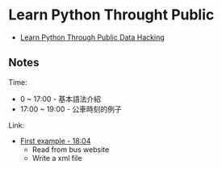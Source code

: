 # Learn Python Throught Public

- [Learn Python Through Public Data Hacking](http://www.dabeaz.com/pydata/index.html)

## Notes

Time:

- 0 ~ 17:00 - 基本語法介紹
- 17:00 ~ 19:00 - 公車時刻的例子

Link:

- [First example - 18:04](https://youtu.be/RrPZza_vZ3w?t=1084)
    - Read from bus website
    - Write a xml file
